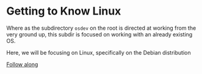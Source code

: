 # Getting to Know Linux

Where as the subdirectory `osdev` on the root is directed at working from the
very ground up, this subdir is focused on working with an already existing OS.

Here, we will be focusing on Linux, specifically on the Debian distribution

[Follow along](https://docs.google.com/document/d/1jiDMyzW2UV093ueV_n6cYjKdGdWFKORq_Rn8LVwUH0E/edit?usp=sharing)
